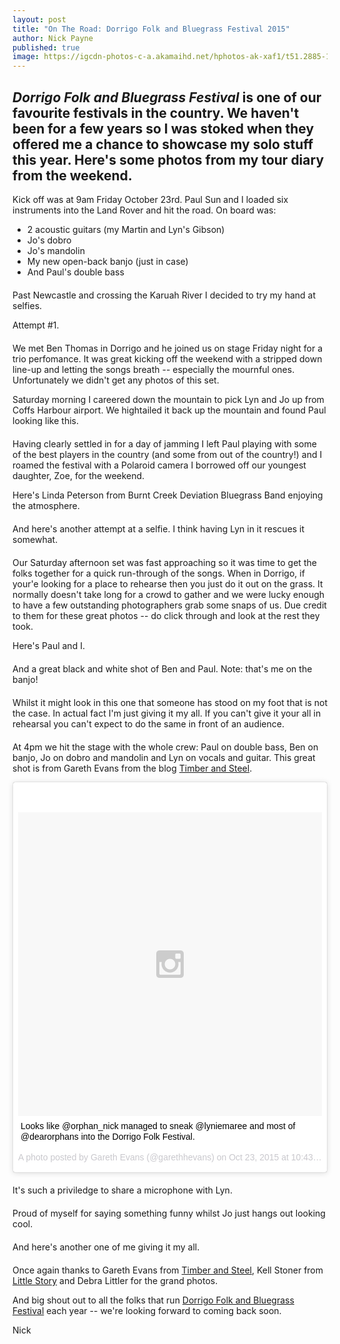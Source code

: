 ```yaml
---
layout: post
title: "On The Road: Dorrigo Folk and Bluegrass Festival 2015"
author: Nick Payne
published: true
image: https://igcdn-photos-c-a.akamaihd.net/hphotos-ak-xaf1/t51.2885-15/e35/12071226_822855541165274_419624128_n.jpg
---
```


## *Dorrigo Folk and Bluegrass Festival* is one of our favourite festivals in the country. We haven't been for a few years so I was stoked when they offered me a chance to showcase my solo stuff this year. Here's some photos from my tour diary from the weekend.

Kick off was at 9am Friday October 23rd. Paul Sun and I loaded six instruments into the Land Rover and hit the road. On board was:

- 2 acoustic guitars (my Martin and Lyn's Gibson)
- Jo's dobro
- Jo's mandolin
- My new open-back banjo (just in case)
- And Paul's double bass

<div class="fb-post" style="margin-bottom: 1.25rem;" data-href="http://www.facebook.com/dearorphans/photos/a.128074397338.107096.121194417338/10153255805827339" data-width="636"></div>

Past Newcastle and crossing the Karuah River I decided to try my hand at selfies.

Attempt #1.

<div class="fb-post" style="margin-bottom: 1.25rem;" data-href="http://www.facebook.com/dearorphans/photos/a.128074397338.107096.121194417338/10153256027912339" data-width="636"></div>

We met Ben Thomas in Dorrigo and he joined us on stage Friday night for a trio perfomance. It was great kicking off the weekend with a stripped down line-up and letting the songs breath -- especially the mournful ones. Unfortunately we didn't get any photos of this set.

Saturday morning I careered down the mountain to pick Lyn and Jo up from Coffs Harbour airport. We hightailed it back up the mountain and found Paul looking like this.

<div class="fb-post" style="margin-bottom: 1.25rem;" data-href="http://www.facebook.com/dearorphans/photos/a.128074397338.107096.121194417338/10153257469692339" data-width="636"></div>

Having clearly settled in for a day of jamming I left Paul playing with some of the best players in the country (and some from out of the country!) and I roamed the festival with a Polaroid camera I borrowed off our youngest daughter, Zoe, for the weekend.

Here's Linda Peterson from Burnt Creek Deviation Bluegrass Band enjoying the atmosphere.

<div class="fb-post" style="margin-bottom: 1.25rem;" data-href="http://www.facebook.com/dearorphans/photos/a.128074397338.107096.121194417338/10153257493842339" data-width="636"></div>

And here's another attempt at a selfie. I think having Lyn in it rescues it somewhat.

<div class="fb-post" style="margin-bottom: 1.25rem;" data-href="http://www.facebook.com/dearorphans/photos/a.128074397338.107096.121194417338/10153257528392339" data-width="636"></div>

Our Saturday afternoon set was fast approaching so it was time to get the folks together for a quick run-through of the songs. When in Dorrigo, if your'e looking for a place to rehearse then you just do it out on the grass. It normally doesn't take long for a crowd to gather and we were lucky enough to have a few outstanding photographers grab some snaps of us. Due credit to them for these great photos -- do click through and look at the rest they took.

Here's Paul and I.

<div class="fb-post" style="margin-bottom: 1.25rem;" data-href="http://www.facebook.com/photo.php?fbid=1630966243821737&set=a.1630959750489053.1073741845.100007251303304" data-width="636"></div>

And a great black and white shot of Ben and Paul. Note: that's me on the banjo!

<div class="fb-post" style="margin-bottom: 1.25rem;" data-href="http://www.facebook.com/littlestorypage/photos/a.527305120755105.1073741831.314977791987840/527305584088392" data-width="636"></div>

Whilst it might look in this one that someone has stood on my foot that is not the case. In actual fact I'm just giving it my all. If you can't give it your all in rehearsal you can't expect to do the same in front of an audience.

<div class="fb-post" style="margin-bottom: 1.25rem;" data-href="http://www.facebook.com/littlestorypage/photos/a.527305120755105.1073741831.314977791987840/527305477421736" data-width="636"></div>

At 4pm we hit the stage with the whole crew: Paul on double bass, Ben on banjo, Jo on dobro and mandolin and Lyn on vocals and guitar. This great shot is from Gareth Evans from the blog [Timber and Steel](https://timberandsteel.wordpress.com/).

<div style="margin-bottom: 1.25rem;">
	<blockquote class="instagram-media" data-instgrm-captioned data-instgrm-version="5" style=" background:#FFF; border:0; border-radius:3px; box-shadow:0 0 1px 0 rgba(0,0,0,0.5),0 1px 10px 0 rgba(0,0,0,0.15); margin: 1px; max-width:658px; padding:0; width:99.375%; width:-webkit-calc(100% - 2px); width:calc(100% - 2px);"><div style="padding:8px;"> <div style=" background:#F8F8F8; line-height:0; margin-top:40px; padding:50.0% 0; text-align:center; width:100%;"> <div style=" background:url(data:image/png;base64,iVBORw0KGgoAAAANSUhEUgAAACwAAAAsCAMAAAApWqozAAAAGFBMVEUiIiI9PT0eHh4gIB4hIBkcHBwcHBwcHBydr+JQAAAACHRSTlMABA4YHyQsM5jtaMwAAADfSURBVDjL7ZVBEgMhCAQBAf//42xcNbpAqakcM0ftUmFAAIBE81IqBJdS3lS6zs3bIpB9WED3YYXFPmHRfT8sgyrCP1x8uEUxLMzNWElFOYCV6mHWWwMzdPEKHlhLw7NWJqkHc4uIZphavDzA2JPzUDsBZziNae2S6owH8xPmX8G7zzgKEOPUoYHvGz1TBCxMkd3kwNVbU0gKHkx+iZILf77IofhrY1nYFnB/lQPb79drWOyJVa/DAvg9B/rLB4cC+Nqgdz/TvBbBnr6GBReqn/nRmDgaQEej7WhonozjF+Y2I/fZou/qAAAAAElFTkSuQmCC); display:block; height:44px; margin:0 auto -44px; position:relative; top:-22px; width:44px;"></div></div> <p style=" margin:8px 0 0 0; padding:0 4px;"> <a href="http://instagram.com/p/9NYIagBCN0/" style=" color:#000; font-family:Arial,sans-serif; font-size:14px; font-style:normal; font-weight:normal; line-height:17px; text-decoration:none; word-wrap:break-word;" target="_blank">Looks like @orphan_nick managed to sneak @lyniemaree and most of @dearorphans into the Dorrigo Folk Festival.</a></p> <p style=" color:#c9c8cd; font-family:Arial,sans-serif; font-size:14px; line-height:17px; margin-bottom:0; margin-top:8px; overflow:hidden; padding:8px 0 7px; text-align:center; text-overflow:ellipsis; white-space:nowrap;">A photo posted by Gareth Evans (@garethhevans) on <time style=" font-family:Arial,sans-serif; font-size:14px; line-height:17px;" datetime="2015-10-24T05:43:03+00:00">Oct 23, 2015 at 10:43pm PDT</time></p></div></blockquote>
</div>
<script async defer src="//platform.instagram.com/en_US/embeds.js"></script>

It's such a priviledge to share a microphone with Lyn.

<div class="fb-post" style="margin-bottom: 1.25rem;" data-href="http://www.facebook.com/photo.php?fbid=1630966517155043&set=a.1630959750489053.1073741845.100007251303304" data-width="636"></div>

Proud of myself for saying something funny whilst Jo just hangs out looking cool.

<div class="fb-post" style="margin-bottom: 1.25rem;" data-href="http://www.facebook.com/photo.php?fbid=1630966557155039&set=a.1630959750489053.1073741845.100007251303304" data-width="636"></div>

And here's another one of me giving it my all.

<div class="fb-post" style="margin-bottom: 1.25rem;" data-href="http://www.facebook.com/photo.php?fbid=1630966603821701&set=a.1630959750489053.1073741845.100007251303304" data-width="636"></div>

Once again thanks to Gareth Evans from [Timber and Steel](https://timberandsteel.wordpress.com/), Kell Stoner from [Little Story](http://www.littlestory.com.au/) and Debra Littler for the grand photos.

And big shout out to all the folks that run [Dorrigo Folk and Bluegrass Festival](http://www.dorrigofolkbluegrass.com.au/) each year -- we're looking forward to coming back soon.

Nick